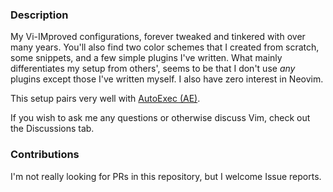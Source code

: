 ### Description

My Vi-IMproved configurations, forever tweaked and tinkered with over many years. You'll also find two color schemes that I created from scratch, some snippets, and a few simple plugins I've written. What mainly differentiates my setup from others', seems to be that I don't use _any_ plugins except those I've written myself. I also have zero interest in Neovim.

This setup pairs very well with [AutoExec (AE)](https://github.com/terminalforlife/Extra/tree/master/source/autoexec).

If you wish to ask me any questions or otherwise discuss Vim, check out the Discussions tab.

### Contributions

I'm not really looking for PRs in this repository, but I welcome Issue reports.
